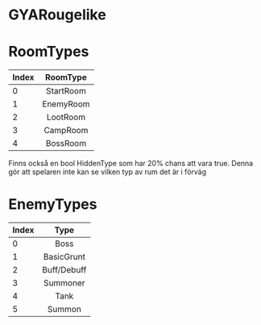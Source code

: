 # GYARougelike

# RoomTypes
| Index | RoomType   |
| ------| :--------: |
| 0     | StartRoom  |
| 1     | EnemyRoom  |
| 2     | LootRoom   |
| 3     | CampRoom   |
| 4     | BossRoom   |

Finns också en bool HiddenType som har 20% chans att vara true. Denna gör att spelaren inte kan se vilken typ av rum det är i förväg

# EnemyTypes
| Index | Type        |
| ------| :---------: |
| 0     | Boss        |
| 1     | BasicGrunt  |
| 2     | Buff/Debuff |
| 3     | Summoner    |
| 4     | Tank        |
| 5     | Summon      |
